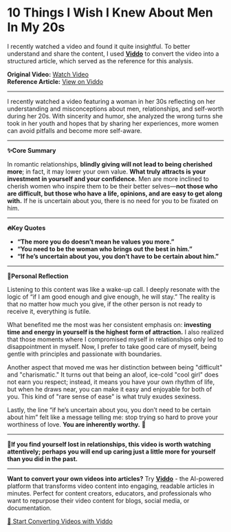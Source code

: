 # 10 Things I Wish I Knew About Men In My 20s

I recently watched a video and found it quite insightful. To better understand and share the content, I used **[Viddo](https://viddo.pro/)** to convert the video into a structured article, which served as the reference for this analysis.

**Original Video:** [Watch Video](https://www.youtube.com/watch?v=1tTvLGkEqTU)  
**Reference Article:** [View on Viddo](https://viddo.pro/zh/video-result/06cbf811-795d-4fe0-9e1e-e5966d6a5580)

---

I recently watched a video featuring a woman in her 30s reflecting on her understanding and misconceptions about men, relationships, and self-worth during her 20s. With sincerity and humor, she analyzed the wrong turns she took in her youth and hopes that by sharing her experiences, more women can avoid pitfalls and become more self-aware.

---

**✨Core Summary**

In romantic relationships, **blindly giving will not lead to being cherished more**; in fact, it may lower your own value. **What truly attracts is your investment in yourself and your confidence.** Men are more inclined to cherish women who inspire them to be their better selves—**not those who are difficult, but those who have a life, opinions, and are easy to get along with.** If he is uncertain about you, there is no need for you to be fixated on him.

---

**🔥Key Quotes**

- **“The more you do doesn’t mean he values you more.”**
- **“You need to be the woman who brings out the best in him.”**
- **“If he’s uncertain about you, you don’t have to be certain about him.”**

---

**💭Personal Reflection**

Listening to this content was like a wake-up call. I deeply resonate with the logic of “if I am good enough and give enough, he will stay.” The reality is that no matter how much you give, if the other person is not ready to receive it, everything is futile.

What benefited me the most was her consistent emphasis on: **investing time and energy in yourself is the highest form of attraction.** I also realized that those moments where I compromised myself in relationships only led to disappointment in myself. Now, I prefer to take good care of myself, being gentle with principles and passionate with boundaries.

Another aspect that moved me was her distinction between being "difficult" and "charismatic." It turns out that being an aloof, ice-cold "cool girl" does not earn you respect; instead, it means you have your own rhythm of life, but when he draws near, you can make it easy and enjoyable for both of you. This kind of "rare sense of ease" is what truly exudes sexiness.

Lastly, the line “if he’s uncertain about you, you don’t need to be certain about him” felt like a message telling me: stop trying so hard to prove your worthiness of love. **You are inherently worthy.** 👏

---

**🌟If you find yourself lost in relationships, this video is worth watching attentively; perhaps you will end up caring just a little more for yourself than you did in the past.**

---

**Want to convert your own videos into articles?** Try **[Viddo](https://viddo.pro/)** - the AI-powered platform that transforms video content into engaging, readable articles in minutes. Perfect for content creators, educators, and professionals who want to repurpose their video content for blogs, social media, or documentation.

[🚀 Start Converting Videos with Viddo](https://viddo.pro/)